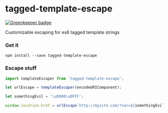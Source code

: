 # tagged-template-escape

[![Greenkeeper badge](https://badges.greenkeeper.io/devTristan/tagged-template-escape.svg)](https://greenkeeper.io/)

Customizable escaping for es6 tagged template strings

### Get it

```console
npm install --save tagged-template-escape
```

### Escape stuff

```javascript
import templateEscaper from 'tagged-template-escape';

let urlEscape = templateEscaper(encodeURIComponent);

let somethingEvil = '\uD800\uDFFF';

window.location.href = urlEscape`http://mysite.com/?var=${somethingEvil}`;
```
